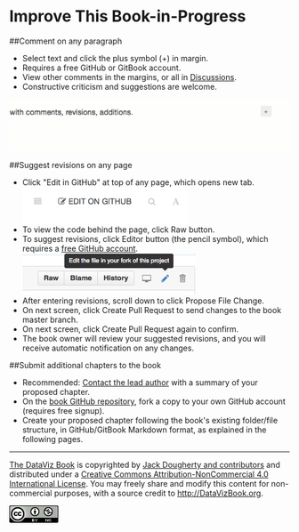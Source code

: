 # Improve This Book-in-Progress

##Comment on any paragraph
- Select text and click the plus symbol (+) in margin.
- Requires a free GitHub or GitBook account.
- View other comments in the margins, or all in [Discussions](https://www.gitbook.com/book/jackdougherty/datavizbook/discussions).
- Constructive criticism and suggestions are welcome.

![](GitBook-comments-2016-02.gif)

##Suggest revisions on any page
- Click "Edit in GitHub" at top of any page, which opens new tab.
    ![](GitBook-edit-on-github.png)
- To view the code behind the page, click Raw button.
- To suggest revisions, click Editor button (the pencil symbol), which requires a [free GitHub account](http://github.com).
    ![](GitHub-edit-file.png)
- After entering revisions, scroll down to click Propose File Change.
- On next screen, click Create Pull Request to send changes to the book master branch.
- On next screen, click Create Pull Request again to confirm.
- The book owner will review your suggested revisions, and you will receive automatic notification on any changes.

##Submit additional chapters to the book
- Recommended: [Contact the lead author](introduction/who.md) with a summary of your proposed chapter.
- On the [book GitHub repository](https://github.com/JackDougherty/datavizbook), fork a copy to your own GitHub account (requires free signup).
- Create your proposed chapter following the book's existing folder/file structure, in GitHub/GitBook Markdown format, as explained in the following pages.



---


[The DataViz Book](http://datavizbook.org)
is copyrighted by [Jack Dougherty and contributors](../introduction/who.md)
and distributed under a [Creative Commons Attribution-NonCommercial 4.0 International License](http://creativecommons.org/licenses/by-nc/4.0). You may freely share and modify this content for non-commercial purposes, with a source credit to http://DataVizBook.org.

![Creative Commons by-nc image](../cc-by-nc.png)
